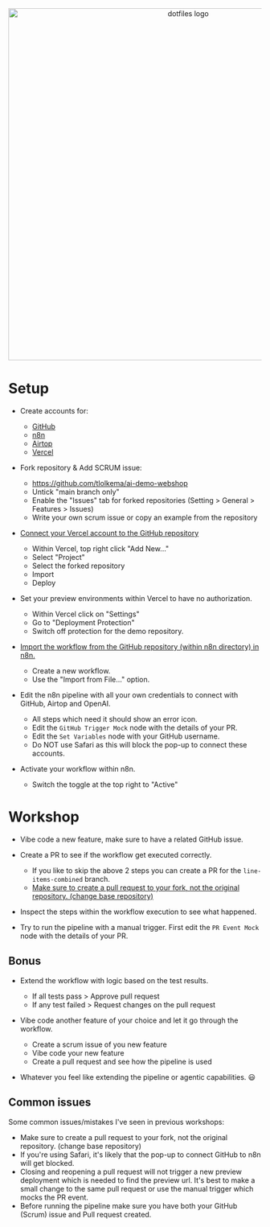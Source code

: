 <div align="center">
  <img src="readme-header.png" alt="dotfiles logo" width="700">
</div>

# Setup

- Create accounts for:

  - [GitHub](https://github.com)
  - [n8n](https://n8n.io/)
  - [Airtop](https://www.airtop.ai/)
  - [Vercel](https://vercel.com/)

- Fork repository & Add SCRUM issue:

  - https://github.com/tlolkema/ai-demo-webshop
  - Untick "main branch only"
  - Enable the "Issues" tab for forked repositories (Setting > General > Features > Issues)
  - Write your own scrum issue or copy an example from the repository

- [Connect your Vercel account to the GitHub repository](https://vercel.com/docs/git#deploying-a-git-repository)

  - Within Vercel, top right click "Add New..."
  - Select "Project"
  - Select the forked repository
  - Import
  - Deploy

- Set your preview environments within Vercel to have no authorization.

  - Within Vercel click on "Settings"
  - Go to "Deployment Protection"
  - Switch off protection for the demo repository.

- [Import the workflow from the GitHub repository (within n8n directory) in n8n.](https://docs.n8n.io/courses/level-one/chapter-6/)

  - Create a new workflow.
  - Use the "Import from File..." option.

- Edit the n8n pipeline with all your own credentials to connect with GitHub, Airtop and OpenAI.

  - All steps which need it should show an error icon.
  - Edit the `GitHub Trigger Mock` node with the details of your PR.
  - Edit the `Set Variables` node with your GitHub username.
  - Do NOT use Safari as this will block the pop-up to connect these accounts.

- Activate your workflow within n8n.
  - Switch the toggle at the top right to "Active"

# Workshop

- Vibe code a new feature, make sure to have a related GitHub issue.

- Create a PR to see if the workflow get executed correctly.

  - If you like to skip the above 2 steps you can create a PR for the `line-items-combined` branch.
  - <u>Make sure to create a pull request to your fork, not the original repository. (change base repository)</u>

- Inspect the steps within the workflow execution to see what happened.

- Try to run the pipeline with a manual trigger. First edit the `PR Event Mock` node with the details of your PR.

## Bonus

- Extend the workflow with logic based on the test results.

  - If all tests pass > Approve pull request
  - If any test failed > Request changes on the pull request

- Vibe code another feature of your choice and let it go through the workflow.

  - Create a scrum issue of you new feature
  - Vibe code your new feature
  - Create a pull request and see how the pipeline is used

- Whatever you feel like extending the pipeline or agentic capabilities. 😃

## Common issues

Some common issues/mistakes I've seen in previous workshops:

- Make sure to create a pull request to your fork, not the original repository. (change base repository)
- If you're using Safari, it's likely that the pop-up to connect GitHub to n8n will get blocked.
- Closing and reopening a pull request will not trigger a new preview deployment which is needed to find the preview url. It's best to make a small change to the same pull request or use the manual trigger which mocks the PR event.
- Before running the pipeline make sure you have both your GitHub (Scrum) issue and Pull request created.
